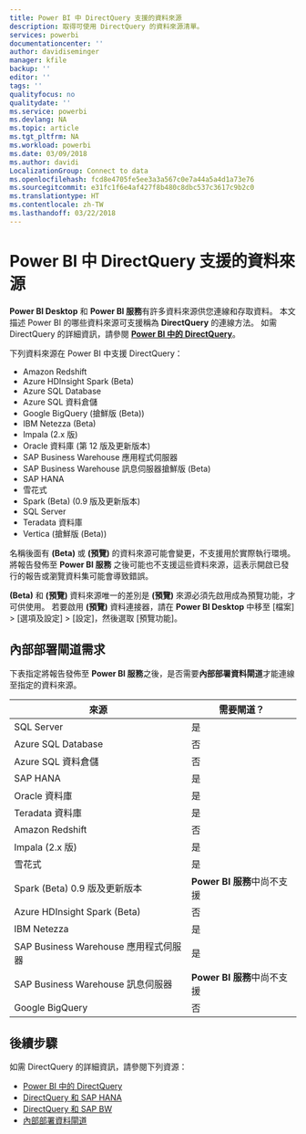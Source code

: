 ```yaml
---
title: Power BI 中 DirectQuery 支援的資料來源
description: 取得可使用 DirectQuery 的資料來源清單。
services: powerbi
documentationcenter: ''
author: davidiseminger
manager: kfile
backup: ''
editor: ''
tags: ''
qualityfocus: no
qualitydate: ''
ms.service: powerbi
ms.devlang: NA
ms.topic: article
ms.tgt_pltfrm: NA
ms.workload: powerbi
ms.date: 03/09/2018
ms.author: davidi
LocalizationGroup: Connect to data
ms.openlocfilehash: fcd8e4705fe5ee3a3a567c0e7a44a5a4d1a73e76
ms.sourcegitcommit: e31fc1f6e4af427f8b480c8dbc537c3617c9b2c0
ms.translationtype: HT
ms.contentlocale: zh-TW
ms.lasthandoff: 03/22/2018
---
```

# <a name="data-sources-supported-by-directquery-in-power-bi"></a>Power BI 中 DirectQuery 支援的資料來源
**Power BI Desktop** 和 **Power BI 服務**有許多資料來源供您連線和存取資料。 本文描述 Power BI 的哪些資料來源可支援稱為 **DirectQuery** 的連線方法。 如需 DirectQuery 的詳細資訊，請參閱 [ **Power BI 中的 DirectQuery**](desktop-directquery-about.md)。

下列資料來源在 Power BI 中支援 DirectQuery：

* Amazon Redshift
* Azure HDInsight Spark (Beta)
* Azure SQL Database
* Azure SQL 資料倉儲
* Google BigQuery (搶鮮版 (Beta))
* IBM Netezza (Beta)
* Impala (2.x 版)
* Oracle 資料庫 (第 12 版及更新版本)
* SAP Business Warehouse 應用程式伺服器
* SAP Business Warehouse 訊息伺服器搶鮮版 (Beta)
* SAP HANA
* 雪花式
* Spark (Beta) (0.9 版及更新版本)
* SQL Server
* Teradata 資料庫
* Vertica (搶鮮版 (Beta))

名稱後面有 **(Beta)** 或 **(預覽)** 的資料來源可能會變更，不支援用於實際執行環境。 將報告發佈至 **Power BI 服務** 之後可能也不支援這些資料來源，這表示開啟已發行的報告或瀏覽資料集可能會導致錯誤。

**(Beta)** 和 **(預覽)** 資料來源唯一的差別是 **(預覽)** 來源必須先啟用成為預覽功能，才可供使用。 若要啟用 **(預覽)** 資料連接器，請在 **Power BI Desktop** 中移至 [檔案] > [選項及設定] > [設定]，然後選取 [預覽功能]。

## <a name="on-premises-gateway-requirements"></a>內部部署閘道需求
下表指定將報告發佈至 **Power BI 服務**之後，是否需要**內部部署資料閘道**才能連線至指定的資料來源。

| 來源 | 需要閘道？ |
| --- | --- |
| SQL Server |是 |
| Azure SQL Database |否 |
| Azure SQL 資料倉儲 |否 |
| SAP HANA |是 |
| Oracle 資料庫 |是 |
| Teradata 資料庫 |是 |
| Amazon Redshift |否 |
| Impala (2.x 版) |是 |
| 雪花式 |是 |
| Spark (Beta) 0.9 版及更新版本 |**Power BI 服務**中尚不支援 |
| Azure HDInsight Spark (Beta) |否 |
| IBM Netezza |是 |
| SAP Business Warehouse 應用程式伺服器 |是 |
| SAP Business Warehouse 訊息伺服器 |**Power BI 服務**中尚不支援 |
| Google BigQuery |否 |


## <a name="next-steps"></a>後續步驟
如需 DirectQuery 的詳細資訊，請參閱下列資源：

* [Power BI 中的 DirectQuery](desktop-directquery-about.md)
* [DirectQuery 和 SAP HANA](desktop-directquery-sap-hana.md)
* [DirectQuery 和 SAP BW](desktop-directquery-sap-bw.md)
* [內部部署資料閘道](service-gateway-onprem.md)

